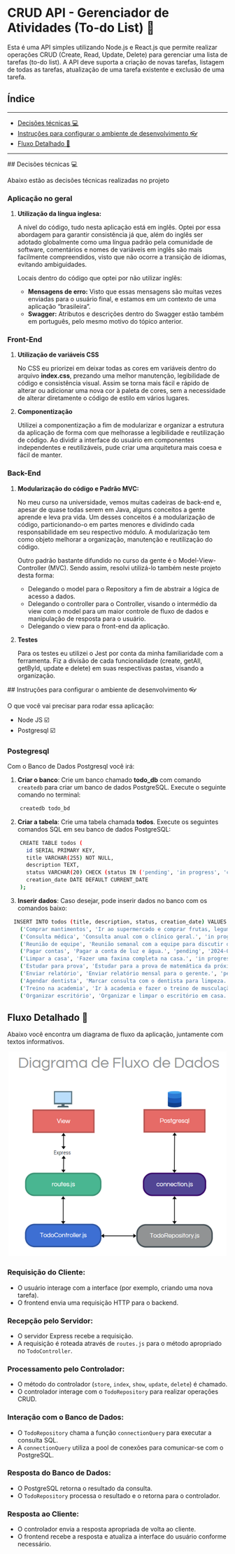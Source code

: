 # CRUD API - Gerenciador de Atividades (To-do List) 📝

  Esta é uma API simples utilizando Node.js e React.js que permite realizar operações CRUD (Create, Read, Update, Delete) para gerenciar uma lista de tarefas (to-do list). A API deve suporta a criação de novas tarefas, listagem de todas as tarefas, atualização de uma tarefa existente e exclusão de uma tarefa.

## Índice
*******
- [Decisões técnicas 💻](#decisoes-tecnicas)
- [Instruções para configurar o ambiente de desenvolvimento 👓](#instrucoes)
- [Fluxo Detalhado 🔄](#fluxo-aplicacao)
*******

<div id='decisoes-tecnicas'></div>
## Decisões técnicas 💻

  Abaixo estão as decisões técnicas realizadas no projeto

### Aplicação no geral

1. **Utilização da língua inglesa:**

    A nível do código, tudo nesta aplicação está em inglês. Optei por essa abordagem para garantir consistência já que, além do inglês ser adotado globalmente como uma língua padrão pela comunidade de software, comentários e nomes de variáveis em inglês são mais facilmente compreendidos, visto que não ocorre a transição de idiomas, evitando ambiguidades.

    Locais dentro do código que optei por não utilizar inglês:
    - **Mensagens de erro:** Visto que essas mensagens são muitas vezes enviadas para o usuário final, e estamos em um contexto de uma aplicação “brasileira”.
    - **Swagger:** Atributos e descrições dentro do Swagger estão também em português, pelo mesmo motivo do tópico anterior.

### Front-End

1. **Utilização de variáveis CSS**

   No CSS eu priorizei em deixar todas as cores em variáveis dentro do arquivo **index.css**, prezando uma melhor manutenção, legibilidade de código e consistência visual. Assim se torna mais fácil e rápido de alterar ou adicionar uma nova cor à paleta de cores, sem a necessidade de alterar diretamente o código de estilo em vários lugares.

2. **Componentização**

   Utilizei a componentização a fim de modularizar e organizar a estrutura da aplicação de forma com que melhorasse a legibilidade e reutilização de código. Ao dividir a interface do usuário em componentes independentes e reutilizáveis, pude criar uma arquitetura mais coesa e fácil de manter.

### Back-End

1. **Modularização do código e Padrão MVC:**

    No meu curso na universidade, vemos muitas cadeiras de back-end e, apesar de quase todas serem em Java, alguns conceitos a gente aprende e leva pra vida. Um desses conceitos é a modularização de código, particionando-o em partes menores e dividindo cada responsabilidade em seu respectivo módulo. A modularização tem como objeto melhorar a organização, manutenção e reutilização do código.

    Outro padrão bastante difundido no curso da gente é o Model-View-Controller (MVC). Sendo assim, resolvi utilizá-lo também neste projeto desta forma: 
    - Delegando o model para o Repository a fim de abstrair a lógica de acesso a dados.
    - Delegando o controller para o Controller, visando o intermédio da view com o model para um maior controle de fluxo de dados e manipulação de resposta para o usuário.
    - Delegando o view para o front-end da aplicação.

2. **Testes**

    Para os testes eu utilizei o Jest por conta da minha familiaridade com a ferramenta. Fiz a divisão de cada funcionalidade (create, getAll, getById, update e delete) em suas respectivas pastas, visando a organização.

<div id='instrucoes'></div>
## Instruções para configurar o ambiente de desenvolvimento 👓

  O que você vai precisar para rodar essa aplicação:
  - Node JS ☑️
  - Postgresql ☑️

  ### Postegresql

  Com o Banco de Dados Postgresql você irá:

  1. **Criar o banco**: Crie um banco chamado **todo_db** com comando `createdb` para criar um banco de dados PostgreSQL. Execute o seguinte comando no terminal:
   ```bash
       createdb todo_bd
   ```

  2. **Criar a tabela**: Crie uma tabela chamada **todos**. Execute os seguintes comandos SQL em seu banco de dados PostgreSQL:
  ```bash
      CREATE TABLE todos (
        id SERIAL PRIMARY KEY,
        title VARCHAR(255) NOT NULL,
        description TEXT,
        status VARCHAR(20) CHECK (status IN ('pending', 'in progress', 'completed')) NOT NULL,
        creation_date DATE DEFAULT CURRENT_DATE
      );
  ```
  3. **Inserir dados**: Caso desejar, pode inserir dados no banco com os comandos baixo:
  ```bash
    INSERT INTO todos (title, description, status, creation_date) VALUES
      ('Comprar mantimentos', 'Ir ao supermercado e comprar frutas, legumes e pão.', 'pending', '2024-05-01'),
      ('Consulta médica', 'Consulta anual com o clínico geral.', 'in progress', '2024-05-02'),
      ('Reunião de equipe', 'Reunião semanal com a equipe para discutir o progresso do projeto.', 'completed', '2024-05-03'),
      ('Pagar contas', 'Pagar a conta de luz e água.', 'pending', '2024-05-04'),
      ('Limpar a casa', 'Fazer uma faxina completa na casa.', 'in progress', '2024-05-05'),
      ('Estudar para prova', 'Estudar para a prova de matemática da próxima semana.', 'completed', '2024-05-06'),
      ('Enviar relatório', 'Enviar relatório mensal para o gerente.', 'pending', '2024-05-07'),
      ('Agendar dentista', 'Marcar consulta com o dentista para limpeza.', 'in progress', '2024-05-08'),
      ('Treino na academia', 'Ir à academia e fazer o treino de musculação.', 'completed', '2024-05-09'),
      ('Organizar escritório', 'Organizar e limpar o escritório em casa.', 'pending', '2024-05-10');
  ```

## Fluxo Detalhado 🔄

  Abaixo você encontra um diagrama de fluxo da aplicação, juntamente com textos informativos.

  <p align="center">
    <img src="./assets/data-flow-diagram.png" alt="DataFlow" width="500" />
  </p>

### Requisição do Cliente:
- O usuário interage com a interface (por exemplo, criando uma nova tarefa).
- O frontend envia uma requisição HTTP para o backend.

### Recepção pelo Servidor:
- O servidor Express recebe a requisição.
- A requisição é roteada através de `routes.js` para o método apropriado no `TodoController`.

### Processamento pelo Controlador:
- O método do controlador (`store`, `index`, `show`, `update`, `delete`) é chamado.
- O controlador interage com o `TodoRepository` para realizar operações CRUD.

### Interação com o Banco de Dados:
- O `TodoRepository` chama a função `connectionQuery` para executar a consulta SQL.
- A `connectionQuery` utiliza a pool de conexões para comunicar-se com o PostgreSQL.

### Resposta do Banco de Dados:
- O PostgreSQL retorna o resultado da consulta.
- O `TodoRepository` processa o resultado e o retorna para o controlador.

### Resposta ao Cliente:
- O controlador envia a resposta apropriada de volta ao cliente.
- O frontend recebe a resposta e atualiza a interface do usuário conforme necessário.

